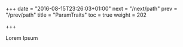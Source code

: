 +++
date = "2016-08-15T23:26:03+01:00"
next = "/next/path"
prev = "/prev/path"
title = "ParamTraits"
toc = true
weight = 202

+++

Lorem Ipsum
